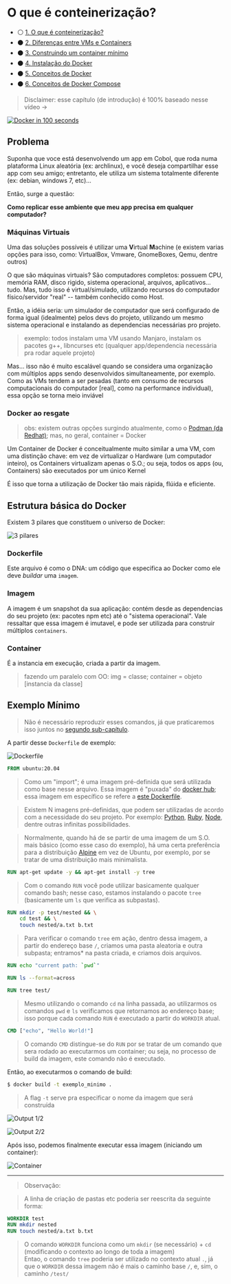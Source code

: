 # O que é conteinerização?

- ⚪️ [1. O que é conteinerização?](./README.md)
- ⚫️ [2. Diferenças entre VMs e Containers](./1_difference_between_vm_and_containers.md)
- ⚫️ [3. Construindo um container mínimo](./2_container_from_scratch.md)
- ⚫️ [4. Instalação do Docker](./3_installing_docker.md)
- ⚫️ [5. Conceitos de Docker](./4_docker_concepts.md)
- ⚫️ [6. Conceitos de Docker Compose](./5_docker-compose_concepts.md)

> Disclaimer: esse capítulo (de introdução) é 100% baseado nesse vídeo -> <br/> <p align="center" width="100%" >
<a href="https://www.youtube.com/watch?v=Gjnup-PuquQ">
<img src="https://img.youtube.com/vi/Gjnup-PuquQ/0.jpg" alt="Docker in 100 seconds">
</a>
</p>


## Problema

Suponha que voce está desenvolvendo um app em Cobol, que roda numa plataforma Linux aleatória (ex: archlinux), e você deseja compartilhar esse app com seu amigo; entretanto, ele utiliza um sistema totalmente diferente (ex: debian, windows 7, etc)...

Então, surge a questão:

**Como replicar esse ambiente que meu app precisa em qualquer computador?**

### Máquinas Virtuais

Uma das soluções possíveis é utilizar uma **V**irtual **M**achine (e existem varias opções para isso, como: VirtualBox, Vmware, GnomeBoxes, Qemu, dentre outros)

O que são máquinas virtuais? São computadores completos: possuem CPU, memória RAM, disco rigido, sistema operacional, arquivos, aplicativos... tudo. Mas, tudo isso é virtual/simulado, utilizando recursos do computador físico/servidor "real" -- também conhecido como Host.

Então, a idéia seria: um simulador de computador que será configurado de forma igual (idealmente) pelos devs do projeto, utilizando um mesmo sistema operacional e instalando as dependencias necessárias pro projeto.

> exemplo: todos instalam uma VM usando Manjaro, instalam os pacotes g++, libncurses etc (qualquer app/dependencia necessária pra rodar aquele projeto)

Mas... isso não é muito escalável quando se considera uma organização com múltiplos apps sendo desenvolvidos simultaneamente, por exemplo. Como as VMs tendem a ser pesadas (tanto em consumo de recursos computacionais do computador [real], como na performance individual), essa opção se torna meio inviável

### Docker ao resgate

> obs: existem outras opções surgindo atualmente, como o [Podman (da Redhat)](https://podman.io/); mas, no geral, container = Docker

Um Container de Docker é conceitualmente muito similar a uma VM, com uma distinção chave: em vez de virtualizar o Hardware (um computador inteiro), os Containers virtualizam apenas o S.O.; ou seja, todos os apps (ou, Containers) são executados por um único Kernel

É isso que torna a utilização de Docker tão mais rápida, flúida e eficiente.

## Estrutura básica do Docker

Existem 3 pilares que constituem o universo de Docker:

![3 pilares](https://imgur.com/MTgPfYj.png)

### Dockerfile

Este arquivo é como o DNA: um código que especifica ao Docker como ele deve *buildar* uma `imagem`.

### Imagem

A imagem é um snapshot da sua aplicação: contém desde as dependencias do seu projeto (ex: pacotes npm etc) até o "sistema operacional". Vale ressaltar que essa imagem é imutavel, e pode ser utilizada para construir múltiplos `containers`.

### Container

É a instancia em execução, criada a partir da imagem.

> fazendo um paralelo com OO: img = classe; container = objeto [instancia da classe]

## Exemplo Mínimo

> Não é necessário reproduzir esses comandos, já que praticaremos isso juntos no [segundo sub-capítulo](./2_container_from_scratch.md).

A partir desse `Dockerfile` de exemplo:

![Dockerfile](https://i.imgur.com/eQ24k97.png)

```dockerfile
FROM ubuntu:20.04
```

> Como um "import"; é uma imagem pré-definida que será utilizada como base nesse arquivo. Essa imagem é "puxada" do [docker hub](https://hub.docker.com/_/ubuntu); essa imagem em específico se refere a [este Dockerfile](https://github.com/tianon/docker-brew-ubuntu-core/blob/a967c2b8734c77f7f89449d0b87c2e1eebf8b26e/focal/Dockerfile).

> Existem N imagens pré-definidas, que podem ser utilizadas de acordo com a necessidade do seu projeto. Por exemplo: [Python](https://hub.docker.com/_/python), [Ruby](https://hub.docker.com/_/ruby), [Node](https://hub.docker.com/_/node), dentre outras infinitas possibilidades.

> Normalmente, quando há de se partir de uma imagem de um S.O. mais básico (como esse caso do exemplo), há uma certa preferência para a distribuição [Alpine](https://hub.docker.com/_/alpine) em vez de Ubuntu, por exemplo, por se tratar de uma distribuição mais minimalista.

```dockerfile
RUN apt-get update -y && apt-get install -y tree
```

> Com o comando `RUN` você pode utilizar basicamente qualquer comando bash; nesse caso, estamos instalando o pacote `tree` (basicamente um `ls` que verifica as subpastas).

```dockerfile
RUN mkdir -p test/nested && \
    cd test && \
    touch nested/a.txt b.txt
```

> Para verificar o comando `tree` em ação, dentro dessa imagem, a partir do endereço base `/`, criamos uma pasta aleatoria e outra subpasta; entramos* na pasta criada, e criamos dois arquivos.


```dockerfile
RUN echo "current path: `pwd`"

RUN ls --format=across

RUN tree test/
```

> Mesmo utilizando o comando `cd` na linha passada, ao utilizarmos os comandos `pwd` e `ls` verificamos que retornamos ao endereço base; isso porque cada comando `RUN` é executado a partir do `WORKDIR` atual.

```dockerfile
CMD ["echo", "Hello World!"]
```

> O comando `CMD` distingue-se do `RUN` por se tratar de um comando que sera rodado ao executarmos um container; ou seja, no processo de build da imagem, este comando não é executado.


Então, ao executarmos o comando de build:

```bash
$ docker build -t exemplo_minimo .
```

> A flag `-t` serve pra especificar o nome da imagem que será construída

![Output 1/2](https://imgur.com/3jl9D4G.png)

![Output 2/2](https://imgur.com/chewTnl.png)

Após isso, podemos finalmente executar essa imagem (iniciando um container):

![Container](https://imgur.com/MPIYRvy.png)

----

> Observação:

> A linha de criação de pastas etc poderia ser reescrita da seguinte forma:

```dockerfile
WORKDIR test
RUN mkdir nested
RUN touch nested/a.txt b.txt
```

> O comando `WORKDIR` funciona como um `mkdir` (se necessário) + `cd` (modificando o contexto ao longo de toda a imagem)
<br />Entao, o comando `tree` poderia ser utilizado no contexto atual `.`, já que o `WORKDIR` dessa imagem não é mais o caminho base `/`, e, sim, o caminho `/test/`
